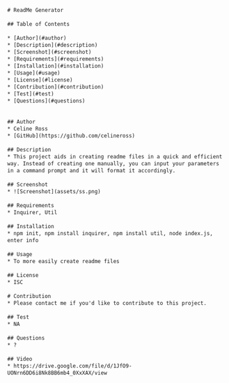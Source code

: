 
    # ReadMe Generator    

    ## Table of Contents

    * [Author](#author)
    * [Description](#description)
    * [Screenshot](#screenshot)
    * [Requirements](#requirements)
    * [Installation](#installation)
    * [Usage](#usage)
    * [License](#license)
    * [Contribution](#contribution)
    * [Test](#test)
    * [Questions](#questions)


    ## Author
    * Celine Ross
    * [GitHub](https://github.com/celineross)

    ## Description
    * This project aids in creating readme files in a quick and efficient way. Instead of creating one manually, you can input your parameters in a command prompt and it will format it accordingly.

    ## Screenshot
    * ![Screenshot](assets/ss.png)

    ## Requirements
    * Inquirer, Util

    ## Installation
    * npm init, npm install inquirer, npm install util, node index.js, enter info

    ## Usage
    * To more easily create readme files

    ## License
    * ISC

    # Contribution
    * Please contact me if you'd like to contribute to this project.

    ## Test
    * NA

    ## Questions
    * ?

    ## Video
    * https://drive.google.com/file/d/1JfO9-UONrn6DD6i8Nk8BB6mb4_0XxXAX/view
    